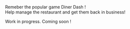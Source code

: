 Remeber the popular game Diner Dash !  
Help manage the restaurant and get them back in business!  

  
Work in progress. Coming soon !
